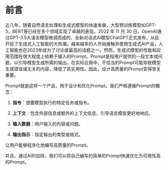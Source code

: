 # 前言

近几年，随着自然语言处理和生成式模型的快速发展，大型预训练模型如GPT-3、BERT等已经在多个领域实现了卓越的表现。2022 年 11 月 30 日，OpenAI通过GPT-3.5大语言模型微调而成的，全新对话式AI模型ChatGPT正式发布，从此开启了生成式人工智能的大热潮。越来越多的人开始接触并使用生成式AI产品，人工智能也在2023年成为了讨论度最高的话题之一。然而，生成式模型的性能和应用范围在很大程度上依赖于输入的Prompt。Prompt是指用户提供的一段文本或问题，以引导模型生成所需的输出。在实际应用中，不恰当的Prompt可能导致模型生成错误或无关的内容，降低了其实用性。因此，设计高质量的Prompt变得至关重要。

Prompt就是这样一个产品，用于设计和优化Prompt。我们严格遵循Prompt的概念：

1. **指令**：想要模型执行的特定任务或指令。

2. **上下文**：包含外部信息或额外的上下文信息，引导语言模型更好地响应。

3. **输入数据**：用户输入的内容或问题。

4. **输出指示**：指定输出的类型或格式。

让用户能够程序化地编写高质量的Prompt。

并且，通过AI的加持，我们可以将自己编写的简单的Prompt快速优化为可用性高的Prompt。